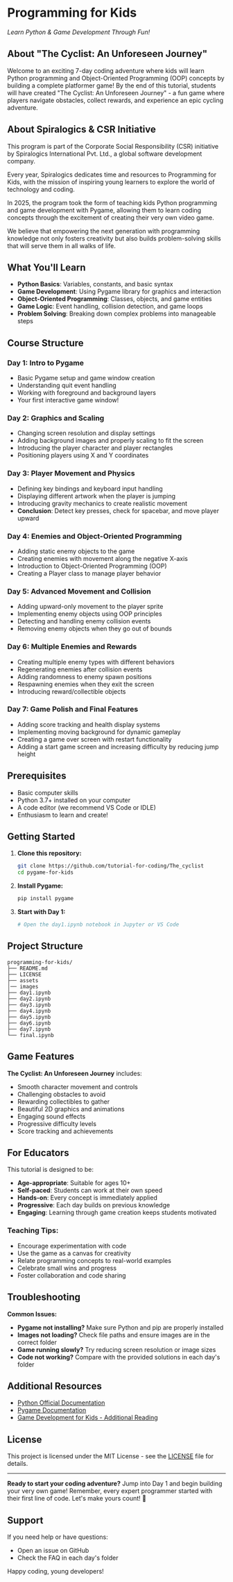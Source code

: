 # Programming for Kids 
*Learn Python & Game Development Through Fun!*

## About "The Cyclist: An Unforeseen Journey"

Welcome to an exciting 7-day coding adventure where kids will learn Python programming and Object-Oriented Programming (OOP) concepts by building a complete platformer game! By the end of this tutorial, students will have created "The Cyclist: An Unforeseen Journey" - a fun game where players navigate obstacles, collect rewards, and experience an epic cycling adventure.

## About Spiralogics & CSR Initiative

This program is part of the Corporate Social Responsibility (CSR) initiative by Spiralogics International Pvt. Ltd., a global software development company.

Every year, Spiralogics dedicates time and resources to Programming for Kids, with the mission of inspiring young learners to explore the world of technology and coding.

In 2025, the program took the form of teaching kids Python programming and game development with Pygame, allowing them to learn coding concepts through the excitement of creating their very own video game.

We believe that empowering the next generation with programming knowledge not only fosters creativity but also builds problem-solving skills that will serve them in all walks of life.

## What You'll Learn

- **Python Basics**: Variables, constants, and basic syntax
- **Game Development**: Using Pygame library for graphics and interaction
- **Object-Oriented Programming**: Classes, objects, and game entities
- **Game Logic**: Event handling, collision detection, and game loops
- **Problem Solving**: Breaking down complex problems into manageable steps

## Course Structure

### Day 1: Intro to Pygame
- Basic Pygame setup and game window creation
- Understanding quit event handling
- Working with foreground and background layers
- Your first interactive game window!

### Day 2: Graphics and Scaling
- Changing screen resolution and display settings
- Adding background images and properly scaling to fit the screen
- Introducing the player character and player rectangles
- Positioning players using X and Y coordinates

### Day 3: Player Movement and Physics
- Defining key bindings and keyboard input handling
- Displaying different artwork when the player is jumping
- Introducing gravity mechanics to create realistic movement
- **Conclusion**: Detect key presses, check for spacebar, and move player upward

### Day 4: Enemies and Object-Oriented Programming
- Adding static enemy objects to the game
- Creating enemies with movement along the negative X-axis
- Introduction to Object-Oriented Programming (OOP)
- Creating a Player class to manage player behavior

### Day 5: Advanced Movement and Collision
- Adding upward-only movement to the player sprite
- Implementing enemy objects using OOP principles
- Detecting and handling enemy collision events
- Removing enemy objects when they go out of bounds

### Day 6: Multiple Enemies and Rewards
- Creating multiple enemy types with different behaviors
- Regenerating enemies after collision events
- Adding randomness to enemy spawn positions
- Respawning enemies when they exit the screen
- Introducing reward/collectible objects

### Day 7: Game Polish and Final Features
- Adding score tracking and health display systems
- Implementing moving background for dynamic gameplay
- Creating a game over screen with restart functionality
- Adding a start game screen and increasing difficulty by reducing jump height

## Prerequisites

- Basic computer skills
- Python 3.7+ installed on your computer
- A code editor (we recommend VS Code or IDLE)
- Enthusiasm to learn and create!

## Getting Started

1. **Clone this repository:**
   ```bash
   git clone https://github.com/tutorial-for-coding/The_cyclist
   cd pygame-for-kids
   ```

2. **Install Pygame:**
   ```bash
   pip install pygame
   ```

3. **Start with Day 1:**
   ```bash
   # Open the day1.ipynb notebook in Jupyter or VS Code
   ```

## Project Structure

```
programming-for-kids/
├── README.md
├── LICENSE
├── assets
│── images
├── day1.ipynb
├── day2.ipynb
├── day3.ipynb
├── day4.ipynb
├── day5.ipynb
├── day6.ipynb
├── day7.ipynb
└── final.ipynb
```

## Game Features

**The Cyclist: An Unforeseen Journey** includes:
- Smooth character movement and controls
- Challenging obstacles to avoid
- Rewarding collectibles to gather
- Beautiful 2D graphics and animations
- Engaging sound effects
- Progressive difficulty levels
- Score tracking and achievements

## For Educators

This tutorial is designed to be:
- **Age-appropriate**: Suitable for ages 10+
- **Self-paced**: Students can work at their own speed
- **Hands-on**: Every concept is immediately applied
- **Progressive**: Each day builds on previous knowledge
- **Engaging**: Learning through game creation keeps students motivated

### Teaching Tips:
- Encourage experimentation with code
- Use the game as a canvas for creativity
- Relate programming concepts to real-world examples
- Celebrate small wins and progress
- Foster collaboration and code sharing

## Troubleshooting

**Common Issues:**
- **Pygame not installing?** Make sure Python and pip are properly installed
- **Images not loading?** Check file paths and ensure images are in the correct folder
- **Game running slowly?** Try reducing screen resolution or image sizes
- **Code not working?** Compare with the provided solutions in each day's folder



## Additional Resources

- [Python Official Documentation](https://docs.python.org/)
- [Pygame Documentation](https://www.pygame.org/docs/)
- [Game Development for Kids - Additional Reading]()

##  License

This project is licensed under the MIT License - see the [LICENSE](LICENSE) file for details.

---

**Ready to start your coding adventure?** Jump into Day 1 and begin building your very own game! Remember, every expert programmer started with their first line of code. Let's make yours count! 🚀

##  Support

If you need help or have questions:
- Open an issue on GitHub
- Check the FAQ in each day's folder

Happy coding, young developers! 
